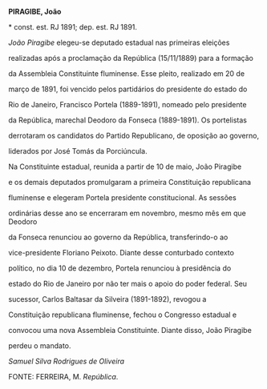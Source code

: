 **PIRAGIBE, João**



\* const. est. RJ 1891; dep. est. RJ 1891.



*João Piragibe* elegeu-se deputado estadual nas primeiras eleições

realizadas após a proclamação da República (15/11/1889) para a formação

da Assembleia Constituinte fluminense. Esse pleito, realizado em 20 de

março de 1891, foi vencido pelos partidários do presidente do estado do

Rio de Janeiro, Francisco Portela (1889-1891), nomeado pelo presidente

da República, marechal Deodoro da Fonseca (1889-1891). Os portelistas

derrotaram os candidatos do Partido Republicano, de oposição ao governo,

liderados por José Tomás da Porciúncula.



Na Constituinte estadual, reunida a partir de 10 de maio, João Piragibe

e os demais deputados promulgaram a primeira Constituição republicana

fluminense e elegeram Portela presidente constitucional. As sessões

ordinárias desse ano se encerraram em novembro, mesmo mês em que Deodoro

da Fonseca renunciou ao governo da República, transferindo-o ao

vice-presidente Floriano Peixoto. Diante desse conturbado contexto

político, no dia 10 de dezembro, Portela renunciou à presidência do

estado do Rio de Janeiro por não ter mais o apoio do poder federal. Seu

sucessor, Carlos Baltasar da Silveira (1891-1892), revogou a

Constituição republicana fluminense, fechou o Congresso estadual e

convocou uma nova Assembleia Constituinte. Diante disso, João Piragibe

perdeu o mandato.           



*Samuel Silva Rodrigues de Oliveira*



FONTE: FERREIRA, M. *República*.

